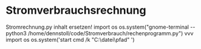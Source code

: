 # Stromverbrauchsrechnung

Stromrechnung.py inhalt ersetzen!
import os
os.system("gnome-terminal -- python3 /home/dennstoll/code/Stromverbrauch/rechenprogramm.py")
vvv
import os
os.system('start cmd /k "C:\datei\pfad\" ')
